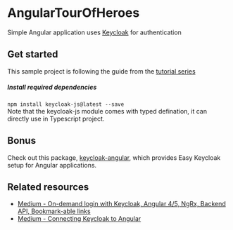 # AngularTourOfHeroes
Simple Angular application uses [Keycloak](https://www.keycloak.org/index.html) for authentication

## Get started
This sample project is following the guide from the [tutorial series](https://symbiotics.co.za/integrating-keycloak-with-an-angular-4-web-application-part-5/)

##### Install required dependencies
`npm install keycloak-js@latest --save` <br>
Note that the keycloak-js module comes with typed defination, it can directly use in Typescript project. 

## Bonus
Check out this package, [keycloak-angular](https://www.npmjs.com/package/keycloak-angular), which provides Easy Keycloak setup for Angular applications.

## Related resources
- [Medium - On-demand login with Keycloak, Angular 4/5, NgRx, Backend API, Bookmark-able links](https://medium.com/@SumanthShankar/on-demand-login-with-keycloak-angular-4-5-ngrx-backend-api-bookmark-able-links-ecb065dc7993)
- [Medium - Connecting Keycloak to Angular](https://medium.com/@blained3/connecting-keycloak-to-angular-d175c92a0dd3)
